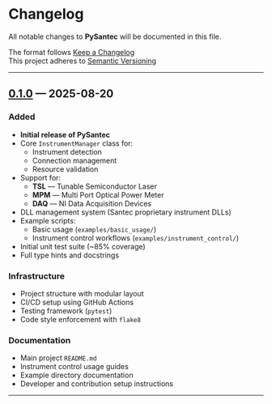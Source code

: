 # Changelog

All notable changes to **PySantec** will be documented in this file.

The format follows [Keep a Changelog](https://keepachangelog.com/en/1.0.0/)  
This project adheres to [Semantic Versioning](https://semver.org/spec/v2.0.0.html)

---

## [0.1.0] — 2025-08-20

### Added

- **Initial release of PySantec**
- Core `InstrumentManager` class for:
  - Instrument detection
  - Connection management
  - Resource validation
- Support for:
  - **TSL** — Tunable Semiconductor Laser
  - **MPM** — Multi Port Optical Power Meter
  - **DAQ** — NI Data Acquisition Devices
- DLL management system (Santec proprietary instrument DLLs)
- Example scripts:
  - Basic usage (`examples/basic_usage/`)
  - Instrument control workflows (`examples/instrument_control/`)
- Initial unit test suite (~85% coverage)
- Full type hints and docstrings

### Infrastructure

- Project structure with modular layout
- CI/CD setup using GitHub Actions
- Testing framework (`pytest`)
- Code style enforcement with `flake8`

### Documentation

- Main project `README.md`
- Instrument control usage guides
- Example directory documentation
- Developer and contribution setup instructions

---

[0.1.0]: https://github.com/santec-corporation/pysantec/releases/tag/v0.1.0
